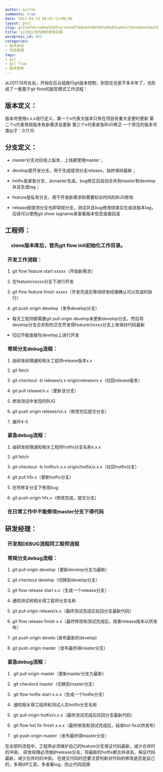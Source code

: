```yaml
---
author: qicfan
comments: true
date: 2012-04-24 04:03:11+00:00
layout: post
slug: git%e5%9c%a8%e5%85%ac%e5%8f%b8%e5%86%85%e9%83%a8%e7%9a%84%e4%bd%bf%e7%94%a8%e5%ae%9e%e8%b7%b5
title: git在公司内部的使用实践
wordpress_id: 451
categories:
- 技术杂谈
- 项目管理
tags:
- git
- git flow
- 版本控制
---
```


从2011.10月左右，开始在后台组推行git版本控制，到现在也差不多半年了，也形成了一套基于git flow的副官模式工作流程：


## 版本定义：


版本号使用x.x.x进行定义，第一个x代表大版本只有在项目有重大变更时更新
第二个x代表常规版本有新需求会更新
第三个x代表紧急BUG修正
一个常见的版本号类似于：0.11.10


## 分支定义：





	
  * master分支对应线上版本，上线都使用master；

	
  * develop是开发分支，用于生成提测分支release，始终保持最新；

	
  * hotfix是紧急分支，从master生成，bug修正后自动合并到master和develop并且生成tag；

	
  * feature是私有分支，用于开发新需求和需要较长时间的BUG修改

	
  * release是提测分支也即常规分支，测试并且bug修改结束后生成该版本tag，后续可以使用git show tagname来查看版本信息或者回滚




## 工程师：




###      **clone版本库后，首先git flow init初始化工作目录。**




###   开发工作流程：





	
  1. git flow feature start xxxxx（开始新需求）

	
  2. 在feature/xxxxx分支下进行开发

	
  3. git flow feature finish xxxxx（开发完成后等待研发经理确认可以完成时执行）

	
  4. git push origin develop（发布develop分支）



	
  * 每天工程师都需要git pull origin develop来更新develop分支，然后将develop分支合并到你正在开发得feature/xxxxx分支上来保持代码最新

	
  * 切记不能直接在develop上进行开发




###   常规分支debug流程：





	
  1. 由研发经理通知相关工程师release版本x.x

	
  2. git fetch

	
  3. git checkout -b release/x.x origin/release/x.x（拉回release版本）

	
  4. git pull release/x.x（更新该分支）

	
  5. 修改测试中发现的BUG

	
  6. git push origin release/vx.x（修改完后提交分支）

	
  7. 循环4-5




###   紧急debug流程：





	
  1. 由研发经理通知相关工程师hotfix分支名称x.x.x

	
  2. git fetch

	
  3. git checkout -b hotfix/x.x.x origin/hotfix/x.x.x（拉回hotfix分支）

	
  4. git pull hfx.x（更新hotfix分支）

	
  5. 在热修复分支下修改bug

	
  6. git push origin hfx.x（修改完成，提交分支）




###   在日常工作中不能修改master分支下得代码




## 研发经理：




###   开发和DEBUG流程同工程师流程




###   常规分支debug流程：





	
  1. git pull origin develop（更新develop分支为最新）

	
  2. git checkout develop（切换到develop分支）

	
  3. git flow release start x.x（生成一个release分支）

	
  4. 通知测试和相关得工程师分支名称

	
  5. git pull origin release/x.x（最终测试完成后拉回分支最新代码）

	
  6. git flow release finish x.x（最终修改和测试完成后，结束release版本以供发布）

	
  7. git push origin develo (发布最新的develop)

	
  8. git push origin master（发布最终得master分支）




###   紧急debug流程：





	
  1.  git pull origin master（更新master分支为最新）

	
  2.  git checkout master（切换到master分支）

	
  3.  git flow hotfix start x.x.x（生成一个hotfix分支）

	
  4.  通知相关得工程师和测试人员hotfix分支名称

	
  5.  git pull origin hotfix/x.x.x（最终测试完成后拉回分支最新代码）

	
  6.  git flow hot fix finish x.x.x（最终修改和测试完成后，结束hot fix以供发布）

	
  7.  git push origin master（发布最终得master分支）




在全部的流程中，工程师必须维护自己的feature分支保证代码最新，减少合并时的冲突。
研发经理必须维护release分支，将最新的hotfix都合并进去，保证代码最新，减少合并时的冲突。
在提交代码时还要注意判断对代码的修改是否是自己的，多用diff工具，多查看log，防止代码回溯


